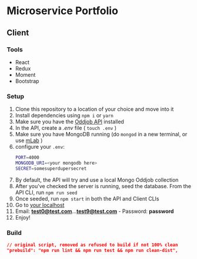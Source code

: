 # Microservice Portfolio

## Client

### Tools

- React
- Redux
- Moment
- Bootstrap

### Setup

1. Clone this repository to a location of your choice and move into it
2. Install dependencies using `npm i` or `yarn`
3. Make sure you have the [Oddjob API](https://github.com/patchyj/oddjob-node-api) installed
4. In the API, create a _.env_ file ( `touch .env` )
5. Make sure you have MongoDB running (do `mongod` in a new terminal, or use [mLab](https://mlab.com/) )
6. configure your `.env`:
   ```bash
   PORT=4000
   MONGODB_URI=<your mongodb here>
   SECRET=somesuperdupersecret
   ```
7. By default, the API will try and use a local Mongo Oddjob collection
8. After you've checked the server is running, seed the database. From the API CLI, run `npm run seed`
9. Once seeded, run `npm start` in both the API and Client CLIs
10. Go to [your localhost](http://localhost:3000/login)
11. Email: **test0@test.com**...**test9@test.com** - Password: **password**
12. Enjoy!

### Build

```json
// original script, removed as refused to build if not 100% clean
"prebuild": "npm run lint && npm run test && npm run clean-dist",
```
